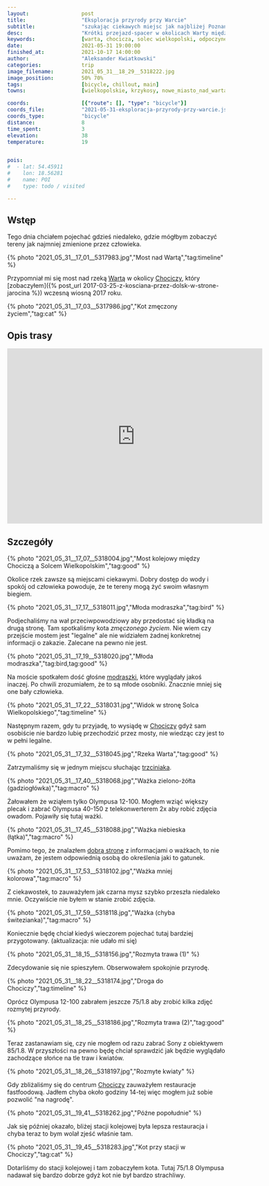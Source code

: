 ```yaml
---
layout:                 post
title:                  "Eksploracja przyrody przy Warcie"
subtitle:               "szukając ciekawych miejsc jak najbliżej Poznania"
desc:                   "Krótki przejazd-spacer w okolicach Warty między Solcem Wielkopolskim a Chociczą."
keywords:               [warta, chocicza, solec wielkopolski, odpoczynek, przyroda, zieleń]
date:                   2021-05-31 19:00:00
finished_at:            2021-10-17 14:00:00
author:                 "Aleksander Kwiatkowski"
categories:             trip
image_filename:         2021_05_31__18_29__5318222.jpg
image_position:         50% 70%
tags:                   [bicycle, chillout, main]
towns:                  [wielkopolskie, krzykosy, nowe_miasto_nad_warta]

coords:                 [{"route": [], "type": "bicycle"}]
coords_file:            "2021-05-31-eksploracja-przyrody-przy-warcie.json"
coords_type:            "bicycle"
distance:               8
time_spent:             3
elevation:              38
temperature:            19


pois:
#  - lat: 54.45911
#    lon: 18.56281
#    name: POI
#    type: todo / visited

---
```


[lista-wazek]: https://wazki.pl/lista_wazek_zdjecia.html

[wiki-warta]: https://pl.wikipedia.org/wiki/Warta
[wiki-chocicza]: https://pl.wikipedia.org/wiki/Chocicza_(gmina_Nowe_Miasto_nad_Wart%C4%85)
[wiki-modraszka]: https://pl.wikipedia.org/wiki/Modraszka_zwyczajna
[wiki-trzciniak]: https://pl.wikipedia.org/wiki/Trzciniak_zwyczajny

## Wstęp

Tego dnia chciałem pojechać gdzieś niedaleko, gdzie mógłbym
zobaczyć tereny jak najmniej zmienione przez człowieka.

{% photo "2021_05_31__17_01__5317983.jpg","Most nad Wartą","tag:timeline" %}

Przypomniał mi się most nad rzeką [Wartą][wiki-warta] w okolicy
[Chociczy][wiki-chocicza], który
[zobaczyłem]({% post_url 2017-03-25-z-kosciana-przez-dolsk-w-strone-jarocina %})
wczesną wiosną 2017 roku.

{% photo "2021_05_31__17_03__5317986.jpg","Kot zmęczony życiem","tag:cat" %}

## Opis trasy

<iframe height='405' width='590' frameborder='0' allowtransparency='true' scrolling='no' src='https://www.strava.com/activities/5390541506/embed/3b1396268e96c4aa3596ed8346a2937823429176'></iframe>

## Szczegóły

{% photo "2021_05_31__17_07__5318004.jpg","Most kolejowy między Chociczą a Solcem Wielkopolskim","tag:good" %}

Okolice rzek zawsze są miejscami ciekawymi. Dobry dostęp do wody i spokój od
człowieka powoduje, że te tereny mogą żyć swoim własnym biegiem.

{% photo "2021_05_31__17_17__5318011.jpg","Młoda modraszka","tag:bird" %}

Podjechaliśmy na wał przeciwpowodziowy aby przedostać się kładką na drugą stronę.
Tam spotkaliśmy kota _zmęczonego życiem_. Nie wiem czy przejście mostem jest
"legalne" ale nie widziałem żadnej konkretnej informacji o zakazie. Zalecane
na pewno nie jest.

{% photo "2021_05_31__17_19__5318020.jpg","Młoda modraszka","tag:bird,tag:good" %}

Na moście spotkałem dość głośne [modraszki][wiki-modraszka], które wyglądały
jakoś inaczej. Po chwili zrozumiałem, że to są młode osobniki. Znacznie mniej się one
bały człowieka.

{% photo "2021_05_31__17_22__5318031.jpg","Widok w stronę Solca Wielkopolskiego","tag:timeline" %}

Następnym razem, gdy tu przyjadę, to wysiądę w [Chociczy][wiki-chocicza] gdyż
sam osobiście nie bardzo lubię przechodzić przez mosty, nie wiedząc czy jest to
w pełni legalne.

{% photo "2021_05_31__17_32__5318045.jpg","Rzeka Warta","tag:good" %}

Zatrzymaliśmy się w jednym miejscu słuchając [trzciniaka][wiki-trzciniak].

{% photo "2021_05_31__17_40__5318068.jpg","Ważka zielono-żółta (gadziogłówka)","tag:macro" %}

Żałowałem że wziąłem tylko Olympusa 12-100. Mogłem wziąć większy plecak
i zabrać Olympusa 40-150 z telekonwerterem 2x aby robić zdjęcia owadom.
Pojawiły się tutaj ważki.

{% photo "2021_05_31__17_45__5318088.jpg","Ważka niebieska (łątka)","tag:macro" %}

Pomimo tego, że znalazłem [dobrą stronę][lista-wazek] z informacjami
o ważkach, to nie uważam, że jestem odpowiednią osobą do określenia
jaki to gatunek.

{% photo "2021_05_31__17_53__5318102.jpg","Ważka mniej kolorowa","tag:macro" %}

Z ciekawostek, to zauważyłem jak czarna mysz szybko przeszła niedaleko mnie.
Oczywiście nie byłem w stanie zrobić zdjęcia.

{% photo "2021_05_31__17_59__5318118.jpg","Ważka (chyba świtezianka)","tag:macro" %}

Koniecznie będę chciał kiedyś wieczorem pojechać tutaj bardziej przygotowany.
(aktualizacja: nie udało mi się)

{% photo "2021_05_31__18_15__5318156.jpg","Rozmyta trawa (1)" %}

Zdecydowanie się nie spieszyłem. Obserwowałem spokojnie przyrodę.

{% photo "2021_05_31__18_22__5318174.jpg","Droga do Chociczy","tag:timeline" %}

Oprócz Olympusa 12-100 zabrałem jeszcze 75/1.8 aby zrobić kilka zdjęć rozmytej
przyrody.

{% photo "2021_05_31__18_25__5318186.jpg","Rozmyta trawa (2)","tag:good" %}

Teraz zastanawiam się, czy nie mogłem od razu zabrać Sony z obiektywem 85/1.8.
W przyszłości na pewno będę chciał sprawdzić jak będzie wyglądało zachodzące
słońce na tle traw i kwiatów.

{% photo "2021_05_31__18_26__5318197.jpg","Rozmyte kwiaty" %}

Gdy zbliżaliśmy się do centrum [Chociczy][wiki-chocicza] zauważyłem
restauracje fastfoodową. Jadłem chyba około godziny 14-tej więc mogłem
już sobie pozwolić "na nagrodę".

{% photo "2021_05_31__19_41__5318262.jpg","Późne popołudnie" %}

Jak się później okazało, bliżej stacji kolejowej była lepsza restauracja
i chyba teraz to bym wolał zjeść właśnie tam.

{% photo "2021_05_31__19_45__5318283.jpg","Kot przy stacji w Chociczy","tag:cat" %}

Dotarliśmy do stacji kolejowej i tam zobaczyłem kota. Tutaj 75/1.8 Olympusa
nadawał się bardzo dobrze gdyż kot nie był bardzo strachliwy.

